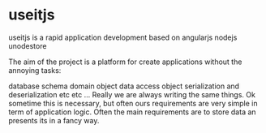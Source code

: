 useitjs
=======

useitjs is a rapid application development based on angularjs nodejs unodestore

The aim of the project is a platform for create applications without the annoying tasks:

database schema
domain object
data access object
serialization and deserialization
etc etc ...
Really we are always writing the same things. Ok sometime this is necessary, but often ours requirements are very simple in term of application logic. Often the main requirements are to store data an presents its in a fancy way.
